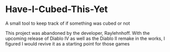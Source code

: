 # Have-I-Cubed-This-Yet
A small tool to keep track of if something was cubed or not

This project was abandoned by the developer, Raylehnhoff.
With the upcoming release of Diablo IV as well as the Diablo II remake in the works, I figured I would revive it as a starting point for those games
